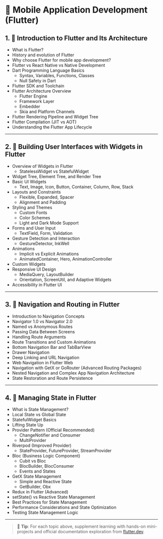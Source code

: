 # 📱 Mobile Application Development (Flutter) 

## 1. 🚀 Introduction to Flutter and Its Architecture
- What is Flutter?  
- History and evolution of Flutter  
- Why choose Flutter for mobile app development?
- Flutter vs React Native vs Native Development  
- Dart Programming Language Basics  
  - Syntax, Variables, Functions, Classes  
  - Null Safety in Dart  
- Flutter SDK and Toolchain  
- Flutter Architecture Overview  
  - Flutter Engine  
  - Framework Layer  
  - Embedder  
  - Skia and Platform Channels  
- Flutter Rendering Pipeline and Widget Tree  
- Flutter Compilation (JIT vs AOT)
- Understanding the Flutter App Lifecycle

---

## 2. 🧱 Building User Interfaces with Widgets in Flutter
- Overview of Widgets in Flutter  
  - StatelessWidget vs StatefulWidget  
- Widget Tree, Element Tree, and Render Tree  
- Basic UI Widgets  
  - Text, Image, Icon, Button, Container, Column, Row, Stack  
- Layouts and Constraints  
  - Flexible, Expanded, Spacer  
  - Alignment and Padding  
- Styling and Themes  
  - Custom Fonts  
  - Color Schemes  
  - Light and Dark Mode Support  
- Forms and User Input  
  - TextField, Form, Validation  
- Gesture Detection and Interaction  
  - GestureDetector, InkWell  
- Animations  
  - Implicit vs Explicit Animations  
  - AnimatedContainer, Hero, AnimationController  
- Custom Widgets  
- Responsive UI Design  
  - MediaQuery, LayoutBuilder  
  - Orientation, ScreenUtil, and Adaptive Widgets  
- Accessibility in Flutter UI

---

## 3. 🧭 Navigation and Routing in Flutter
- Introduction to Navigation Concepts  
- Navigator 1.0 vs Navigator 2.0  
- Named vs Anonymous Routes  
- Passing Data Between Screens  
- Handling Route Arguments  
- Route Transitions and Custom Animations  
- Bottom Navigation Bar and TabBarView  
- Drawer Navigation  
- Deep Linking and URL Navigation  
- Web Navigation in Flutter Web  
- Navigation with GetX or GoRouter (Advanced Routing Packages)  
- Nested Navigation and Complex App Navigation Architecture  
- State Restoration and Route Persistence

---

## 4. 🔄 Managing State in Flutter
- What is State Management?
- Local State vs Global State  
- StatefulWidget Basics  
- Lifting State Up  
- Provider Pattern (Official Recommended)  
  - ChangeNotifier and Consumer  
  - MultiProvider  
- Riverpod (Improved Provider)  
  - StateProvider, FutureProvider, StreamProvider  
- Bloc (Business Logic Component)  
  - Cubit vs Bloc  
  - BlocBuilder, BlocConsumer  
  - Events and States  
- GetX State Management  
  - Simple and Reactive State  
  - GetBuilder, Obx  
- Redux in Flutter (Advanced)  
- setState() vs Reactive State Management  
- Best Practices for State Management  
- Performance Considerations and State Optimization  
- Testing State Management Logic

---

> 📘 **Tip**: For each topic above, supplement learning with hands-on mini-projects and official documentation exploration from [flutter.dev](https://flutter.dev).
